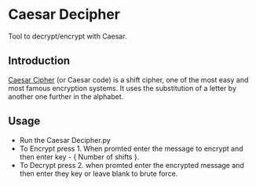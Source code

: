 # Caesar Decipher
Tool to decrypt/encrypt with Caesar. 

## Introduction 
[Caesar Cipher](https://en.wikipedia.org/wiki/Caesar_cipher) 
(or Caesar code) is a shift cipher, 
one of the most easy and most famous encryption systems. 
It uses the substitution of a letter by another one further in the alphabet.

## Usage

- Run the Caesar Decipher.py
- To Encrypt press 1. When promted enter the message to encrypt and then enter key - { Number of shifts }.
- To Decrypt press 2. when promted enter the encrypted message and then enter they key or leave blank to brute force.


